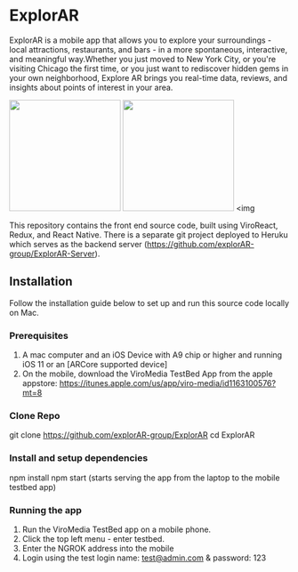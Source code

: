 # ExplorAR

ExplorAR is a mobile app that allows you to explore your surroundings - local attractions, restaurants, and bars - in a more spontaneous, interactive, and meaningful way.Whether you just moved to New York City, or you're visiting Chicago the first time, or you just want to rediscover hidden gems in your own neighborhood, Explore AR brings you real-time data, reviews, and insights about points of interest in your area.  

<img src="js/res/IMG_0166.PNG.png" width="200"/> <img src="js/res/IMG_016.PNG" width="200"/> <img 

This repository contains the front end source code, built using ViroReact, Redux, and React Native. There is a separate git project deployed to Heruku which serves as the backend server (https://github.com/explorAR-group/ExplorAR-Server).

## Installation
Follow the installation guide below to set up and run this source code locally on Mac.

### Prerequisites
1. A mac computer and an iOS Device with A9 chip or higher and running iOS 11 or an [ARCore supported device]
2. On the mobile, download the ViroMedia TestBed App from the apple appstore: https://itunes.apple.com/us/app/viro-media/id1163100576?mt=8

 
### Clone Repo
git clone https://github.com/explorAR-group/ExplorAR
cd ExplorAR

### Install and setup dependencies
npm install
npm start (starts serving the app from the laptop to the mobile testbed app)


### Running the app
1. Run the ViroMedia TestBed app on a mobile phone.
2. Click the top left menu - enter testbed. 
3. Enter the NGROK address into the mobile
4. Login using the test login name: test@admin.com & password: 123
